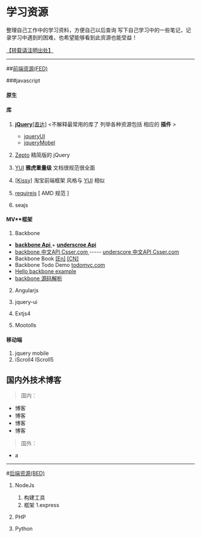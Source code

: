 学习资源
==============================
整理自己工作中的学习资料，方便自己以后查询
写下自己学习中的一些笔记，记录学习中遇到的困难，也希望能够看到此资源也能受益！

[【转载请注明出处】](https://github.com/bluemsn "bluemsn")


****

##[前端资源(FED)](./fed/README.md)
 
###javascript
####   原生



####   库  
1. [**jQuery**[直达]](./fed/jquery/README.md) <不解释最常用的库了  列举各种资源包括 相应的  **插件**  > 	
   -  [jqueryUI]()		
   -  [jqueryMobel]()
       
	 


1. [Zepto](http://zeptojs.com/ "精简版") 精简版的 jQuery  

1. [YUI](http://yuilibrary.com/ "yahoo 前端框架")  **雅虎重量级**  文档很规范很全面
1. [[Kissy]](http://docs.kissyui.com/ "淘宝前端框架") 淘宝前端框架  风格与 [YUI](http://yuilibrary.com/ "yahoo 前端框架 ") 相似
1. [requirejs](http://requirejs.org/docs/optimization.html "requirejs 前端 依赖加载 [ by bluemsn ]") [ AMD 规范 ] 
1. seajs 
 

#### MV**框架

1. Backbone


 - [**backbone Api** ](http://backbonejs.org/ "Api backbone 前端mvc框架") + [**underscroe Api** ](http://underscorejs.org/ "Api  非常全的功能函数库  backbone 的依赖者") 
 - [backbone 中文API Csser.com ](http://www.csser.com/tools/backbone/backbone.js.html "backbone 中文API [ by bluemsn ] ")  -----  [underscore 中文API Csser.com](http://www.css88.com/doc/underscore/#each "underscore 中文api 文档 [ by bluemsn ]")
 - Backbone Book [[En]](http://addyosmani.github.io/backbone-fundamentals/ "Developing Backbone.js Applications [ by bluemsn ]")  [[CN]](http://feliving.github.io/developing-backbone-applications/backup/ "backbone book 中文翻译 [ by bluemsn ] ")
 - Backbone Todo Demo 	[todomvc.com](http://todomvc.com/architecture-examples/backbone/ "todomvc --> backbone todo demo [ by bluemsn ] ")
 - [Hello backbone example ](http://arturadib.com/hello-backbonejs/ "hello backbone demo [ by bluemsn ] ")  
 - [backbone 源码解析 ](http://www.cnblogs.com/nuysoft/archive/2012/03/14/2395272.html "源码解析 [ by bluemsn ] ")
    
  
	



2. Angularjs


3. jquery-ui


4. Extjs4



5. Mootolls



####  移动端

  1. jquery mobile
  1. iScroll4 IScroll5  	


## 国内外技术博客
>国内：
	
 - 博客
 - 博客
 - 博客
 - 博客



>国外：

 - a 
 
****
#[后端资源(BED)](./bed/README.md)

  1. NodeJs
     1. 构建工具
     2. 框架
        1.express

  2. PHP
  3. Python

